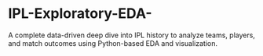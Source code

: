 # IPL-Exploratory-EDA-
A complete data-driven deep dive into IPL history to analyze teams, players, and match outcomes using Python-based EDA and visualization.
